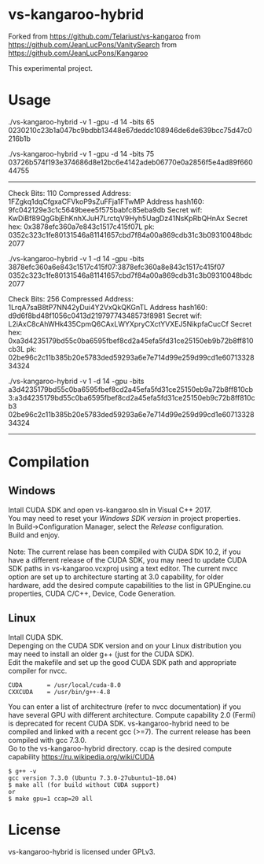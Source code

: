 # vs-kangaroo-hybrid
Forked from https://github.com/Telariust/vs-kangaroo from https://github.com/JeanLucPons/VanitySearch from https://github.com/JeanLucPons/Kangaroo 

This experimental project.

# Usage

./vs-kangaroo-hybrid -v 1 -gpu -d 14 -bits 65 0230210c23b1a047bc9bdbb13448e67deddc108946de6de639bcc75d47c0216b1b 

./vs-kangaroo-hybrid -v 1 -gpu -d 14 -bits 75 03726b574f193e374686d8e12bc6e4142adeb06770e0a2856f5e4ad89f66044755 

----------------------------------------------------------------------------------------------------------------

Check Bits: 110
Compressed Address: 1FZgkq1dqCfgxaCFVkoP9sZuFFja1FTwMP
Address hash160: 9fc042129e3c1c5649beee5f575babfc85eba9db
Secret wif: KwDiBf89QgGbjEhKnhXJuH7LrctqV9Hyh5UagDz41NsKpRbQHnAx
Secret hex: 0x3878efc360a7e843c1517c415f07L
pk: 0352c323c1fe80131546a81141657cbd7f84a00a869cdb31c3b09310048bdc2077

./vs-kangaroo-hybrid -v 1 -d 14 -gpu -bits 3878efc360a6e843c1517c415f07:3878efc360a8e843c1517c415f07 0352c323c1fe80131546a81141657cbd7f84a00a869cdb31c3b09310048bdc2077 


Check Bits: 256
Compressed Address: 1LrqA7saB8tP7NN42yDui4Y2VxQkQKGnTL
Address hash160: d9d6f8bd48f1056c0413d21979774348573f8981
Secret wif: L2iAxC8cAhWHk435CpmQ6CAxLWYXpryCXctYVXEJ5NikpfaCucCf
Secret hex: 0xa3d4235179bd55c0ba6595fbef8cd2a45efa5fd31ce25150eb9b72b8ff810cb3L
pk: 02be96c2c11b385b20e5783ded59293a6e7e714d99e259d99cd1e6071332834324

./vs-kangaroo-hybrid -v 1 -d 14 -gpu -bits a3d4235179bd55c0ba6595fbef8cd2a45efa5fd31ce25150eb9a72b8ff810cb3:a3d4235179bd55c0ba6595fbef8cd2a45efa5fd31ce25150eb9c72b8ff810cb3 02be96c2c11b385b20e5783ded59293a6e7e714d99e259d99cd1e6071332834324 


----------------------------------------------------------------------------------------------------------------

# Compilation

## Windows

Intall CUDA SDK and open vs-kangaroo.sln in Visual C++ 2017.\
You may need to reset your *Windows SDK version* in project properties.\
In Build->Configuration Manager, select the *Release* configuration.\
Build and enjoy.\
\
Note: The current relase has been compiled with CUDA SDK 10.2, if you have a different release of the CUDA SDK, you may need to update CUDA SDK paths in vs-kangaroo.vcxproj using a text editor. The current nvcc option are set up to architecture starting at 3.0 capability, for older hardware, add the desired compute capabilities to the list in GPUEngine.cu properties, CUDA C/C++, Device, Code Generation.

## Linux

Intall CUDA SDK.\
Depenging on the CUDA SDK version and on your Linux distribution you may need to install an older g++ (just for the CUDA SDK).\
Edit the makefile and set up the good CUDA SDK path and appropriate compiler for nvcc. 

```
CUDA       = /usr/local/cuda-8.0
CXXCUDA    = /usr/bin/g++-4.8
```

You can enter a list of architectrure (refer to nvcc documentation) if you have several GPU with different architecture. Compute capability 2.0 (Fermi) is deprecated for recent CUDA SDK.
vs-kangaroo-hybrid need to be compiled and linked with a recent gcc (>=7). The current release has been compiled with gcc 7.3.0.\
Go to the vs-kangaroo-hybrid directory. 
ccap is the desired compute capability https://ru.wikipedia.org/wiki/CUDA

```
$ g++ -v
gcc version 7.3.0 (Ubuntu 7.3.0-27ubuntu1~18.04)
$ make all (for build without CUDA support)
or
$ make gpu=1 ccap=20 all
```

# License

vs-kangaroo-hybrid is licensed under GPLv3.
